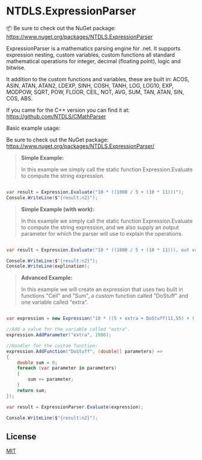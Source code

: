 # NTDLS.ExpressionParser

📦 Be sure to check out the NuGet package: https://www.nuget.org/packages/NTDLS.ExpressionParser

ExpressionParser is a mathematics parsing engine for .net. It supports expression nesting, custom variables, custom functions all standard mathematical operations for integer, decimal (floating point), logic and bitwise.

It addition to the custom functions and variables, these are built in: ACOS, ASIN, ATAN, ATAN2, LDEXP, SINH, COSH, TANH, LOG, LOG10, EXP, MODPOW, SQRT, POW, FLOOR, CEIL, NOT, AVG, SUM, TAN, ATAN, SIN, COS, ABS.

If you came for the C++ version you can find it at: https://github.com/NTDLS/CMathParser

Basic example usage:

Be sure to check out the NuGet package: https://www.nuget.org/packages/NTDLS.ExpressionParser/

>**Simple Example:**
>
>In this example we simply call the static function Expression.Evaluate to compute the string expression.
```csharp

var result = Expression.Evaluate("10 * ((1000 / 5 + (10 * 11)))");
Console.WriteLine($"{result:n2}");
```

>**Simple Example (with work):**
>
>In this example we simply call the static function Expression.Evaluate to compute the string expression, and we also supply an output parameter for which the parser will use to explain the operations.
```csharp

var result = Expression.Evaluate("10 * ((1000 / 5 + (10 * 11))), out var explination");

Console.WriteLine($"{result:n2}");
Console.WriteLine(explination);
```

>**Advanced Example:**
>
>In this example we will create an expression that uses two built in functions "Ceil" and "Sum", a custom function called "DoStuff" and one variable called "extra".
```csharp

var expression = new Expression("10 * ((5 + extra + DoStuff(11,55) + ( 10 + !0 )) * Ceil(SUM(11.6, 12.5, 14.7, 11.11)) + 60.5) * 10");

//Add a value for the variable called "extra".
expression.AddParameter("extra", 1000);

//Handler for the custom function:
expression.AddFunction("DoStuff", (double[] parameters) =>
{
    double sum = 0;
    foreach (var parameter in parameters)
    {
        sum += parameter;
    }
	return sum;
});

var result = ExpressionParser.Evaluate(expression);

Console.WriteLine($"{result:n2}");

```

## License
[MIT](https://choosealicense.com/licenses/mit/)
